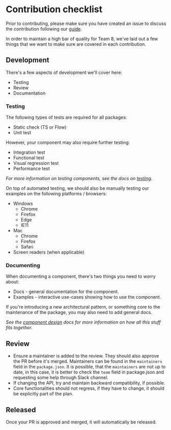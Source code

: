 # Contribution checklist

Prior to contributing, please make sure you have created an issue to discuss the contribution following our [guide](./pal/contributing).

In order to maintain a high bar of quality for Team 8, we've laid out a few things that we want to make sure are covered in each contribution.

## Development

There's a few aspects of development we'll cover here:

- Testing
- Review
- Documentation

### Testing

The following types of tests are required for all packages:

- Static check (TS or Flow)
- Unit test

However, your component may also require further testing:

- Integration test
- Functional test
- Visual regression test
- Performance test

_For more information on testing components, see the docs on [testing](./testing)._

On top of automated testing, we should also be manually testing our examples on the following platforms / browsers:

- Windows
  - Chrome
  - Firefox
  - Edge
  - IE11
- Mac
  - Chrome
  - Firefox
  - Safari
- Screen readers (when applicable)

### Documenting

When documenting a component, there's two things you need to worry about:

- Docs - general documentation for the component.
- Examples - interactive use-cases showing how to use the component.

If you're introducing a new architectural pattern, or something core to the maintenance of the package, you may also need to add general docs.

_See the [component design](./component-design) docs for more information on how all this stuff fits together._

## Review

- Ensure a maintainer is added to the review. They should also approve the PR before it's merged. Maintainers can be found in the `maintainers` field in the `package.json`. It is possible, that the `maintainers` are not up to date, in this case, it is better to check the `team` field in package.json and requesting some help through Slack channel.
- If changing the API, try and maintain backward compatibility, if possible.
- Core functionalities should not regress, if they have to change, it should be explicitly part of the plan.

## Released

Once your PR is approved and merged, it will automatically be released.
